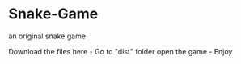 # Snake-Game
an original snake game


Download the files here - 
Go to "dist" folder
open the game - 
Enjoy
